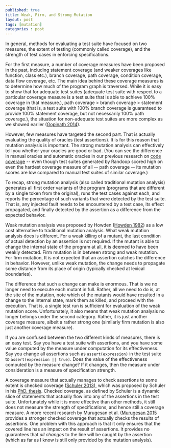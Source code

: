 ```yaml
---
published: true
title: Weak, Firm, and Strong Mutation
layout: post
tags: [mutation]
categories : post
---
```

In general, methods for evaluating a test suite have focused on two measures, the extent of testing (commonly called coverage), and the strength of test cases in enforcing specifications.

For the first measure, a number of coverage measures have been proposed in the past, including statement coverage (and weaker coverages like function, class etc.), branch coverage, path coverage, condition coverage, data flow coverage, etc. The main idea behind these coverage measures is to determine how much of the program graph is traversed. While it is easy to show that for adequate test suites (adequate test suite with respect to a particular coverage measure is a test suite that is able to achieve 100% coverage in that measure.), path coverage > branch coverage > statement coverage (that is, a test suite with 100% branch coverage is guaranteed to provide 100% statement coverage, but not necessarily 100% path coverage.), the situation for non-adequate test suites are more complex as we showed earlier ([Gopinath 2014](/publications/#gopinath2014code)).

However, few measures have targeted the second part. That is actually evaluating the quality of oracles (test assertions). It is for this reason that mutation analysis is important. The strong mutation analysis can effectively tell you whether your oracles are good or bad. (You can see the difference in manual oracles and automatic oracles in our previous research on [code coverage](/publications/#gopinath2014code) -- even though test suites generated by Randoop scored high on even the hardest coverage measure of all -- path coverage -- its mutation scores are low compared to manual test suites of similar coverage.)

To recap, strong mutation analysis (also called traditional mutation analysis) generates all first order variants of the program (programs that are different by a single token from the original), runs the test cases against each, and reports the percentage of such variants that were detected by the test suite. That is, any injected fault needs to be encountered by a test case, its effect propagated, and finally detected by the assertion as a difference from the expected behavior.

Weak mutation analysis was proposed by Howden ([Howden 1982](/references#howden1982completeness)) as a low cost alternative to traditional mutation analysis. What weak mutation analysis does is different. For a weak killing of a mutant, the last condition of actual detection by an assertion is not required. If the mutant is able to change the internal state of the program at all, it is deemed to have been weakly detected. Firm mutation is in between strong and weak mutation. For firm mutation, It is not expected that an assertion catches the difference in behavior. However, unlike weak mutation, the change needs to propagate some distance from its place of origin (typically checked at lexical boundaries).

The difference that such a change can make is enormous. That is we no longer need to execute each mutant in full. Rather, all we need to do is, at the site of the mutation, note which of the mutants would have resulted in a change to the internal state, mark them as killed, and proceed with the execution. That is, a single test run is sufficient for evaluation of the weak mutation score. Unfortunately, it also means that weak mutation analysis no longer belongs under the second category. Rather, it is just another coverage measure, albeit a rather strong one (similarly firm mutation is also just another coverage measure).

If you are confused between the two different kinds of measures, there is an easy test. Say you have a test suite with assertions, and you have some value computed by the measure under computation for its effectiveness. Say you change all assertions such as `assert(expression)` in the test suite to `assert(expression || true)`. Does the value of the effectiveness computed by the measure change? If it changes, then the measure under consideration is a measure of specification strength.

A coverage measure that actually manages to check assertions to some extent is checked coverage ([Schuler 2013](/references#schuler2013assessing)), which was proposed by Schuler in his [PhD. thesis](http://d-nb.info/1051432480/34). Checked coverage, as defined by Schuler is a dynamic slice of statements that actually flow into any of the assertions in the test suite. Unfortunately while it is more effective than other methods, it still does not measure the strength of specifications, and hence still a coverage measure. A more recent research by Murugesan et al. ([Murugesan 2015](/references#murugesan2015are) provides a stronger checked coverage that actually checks the results of assertions. One problem with this approach is that it only ensures that the covered line has an impact on the result of assertions. It provides no guarantees that _all changes_ to the line will be caught by the assertion (which as far as I know is still only provided by the mutation analysis).
